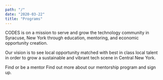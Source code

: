 ```yaml
---
path: "/"
date: "2020-03-22"
title: "Programs"
---
```


CODES is on a mission to serve and grow the technology community in Syracuse, New York through education, mentoring, and economic opportunity creation.

Our vision is to see local opportunity matched with best in class local talent in order to grow a sustainable and vibrant tech scene in Central New York.


Find or be a mentor
Find out more about our mentorship program and sign up.
  